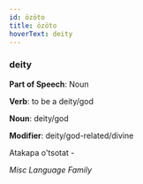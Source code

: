 ```yaml
---
id: özöto
title: özöto
hoverText: deity
---
```


### deity

**Part of Speech**: Noun

**Verb**: to be a deity/god

**Noun**: deity/god

**Modifier**: deity/god-related/divine

Atakapa o'tsotat -

*Misc Language Family*